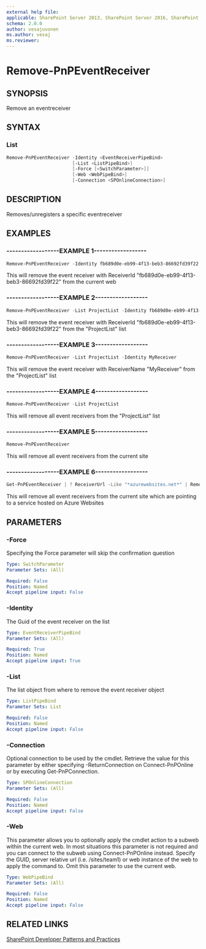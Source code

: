 ```yaml
---
external help file:
applicable: SharePoint Server 2013, SharePoint Server 2016, SharePoint Server 2019, SharePoint Online
schema: 2.0.0
author: vesajuvonen
ms.author: vesaj
ms.reviewer:
---
```

# Remove-PnPEventReceiver

## SYNOPSIS
Remove an eventreceiver

## SYNTAX 

### List
```powershell
Remove-PnPEventReceiver -Identity <EventReceiverPipeBind>
                        [-List <ListPipeBind>]
                        [-Force [<SwitchParameter>]]
                        [-Web <WebPipeBind>]
                        [-Connection <SPOnlineConnection>]
```

## DESCRIPTION
Removes/unregisters a specific eventreceiver

## EXAMPLES

### ------------------EXAMPLE 1------------------
```powershell
Remove-PnPEventReceiver -Identity fb689d0e-eb99-4f13-beb3-86692fd39f22
```

This will remove the event receiver with ReceiverId "fb689d0e-eb99-4f13-beb3-86692fd39f22" from the current web

### ------------------EXAMPLE 2------------------
```powershell
Remove-PnPEventReceiver -List ProjectList -Identity fb689d0e-eb99-4f13-beb3-86692fd39f22
```

This will remove the event receiver with ReceiverId "fb689d0e-eb99-4f13-beb3-86692fd39f22" from the "ProjectList" list

### ------------------EXAMPLE 3------------------
```powershell
Remove-PnPEventReceiver -List ProjectList -Identity MyReceiver
```

This will remove the event receiver with ReceiverName "MyReceiver" from the "ProjectList" list

### ------------------EXAMPLE 4------------------
```powershell
Remove-PnPEventReceiver -List ProjectList
```

This will remove all event receivers from the "ProjectList" list

### ------------------EXAMPLE 5------------------
```powershell
Remove-PnPEventReceiver
```

This will remove all event receivers from the current site

### ------------------EXAMPLE 6------------------
```powershell
Get-PnPEventReceiver | ? ReceiverUrl -Like "*azurewebsites.net*" | Remove-PnPEventReceiver
```

This will remove all event receivers from the current site which are pointing to a service hosted on Azure Websites

## PARAMETERS

### -Force
Specifying the Force parameter will skip the confirmation question

```yaml
Type: SwitchParameter
Parameter Sets: (All)

Required: False
Position: Named
Accept pipeline input: False
```

### -Identity
The Guid of the event receiver on the list

```yaml
Type: EventReceiverPipeBind
Parameter Sets: (All)

Required: True
Position: Named
Accept pipeline input: True
```

### -List
The list object from where to remove the event receiver object

```yaml
Type: ListPipeBind
Parameter Sets: List

Required: False
Position: Named
Accept pipeline input: False
```

### -Connection
Optional connection to be used by the cmdlet. Retrieve the value for this parameter by either specifying -ReturnConnection on Connect-PnPOnline or by executing Get-PnPConnection.

```yaml
Type: SPOnlineConnection
Parameter Sets: (All)

Required: False
Position: Named
Accept pipeline input: False
```

### -Web
This parameter allows you to optionally apply the cmdlet action to a subweb within the current web. In most situations this parameter is not required and you can connect to the subweb using Connect-PnPOnline instead. Specify the GUID, server relative url (i.e. /sites/team1) or web instance of the web to apply the command to. Omit this parameter to use the current web.

```yaml
Type: WebPipeBind
Parameter Sets: (All)

Required: False
Position: Named
Accept pipeline input: False
```

## RELATED LINKS

[SharePoint Developer Patterns and Practices](https://aka.ms/sppnp)
